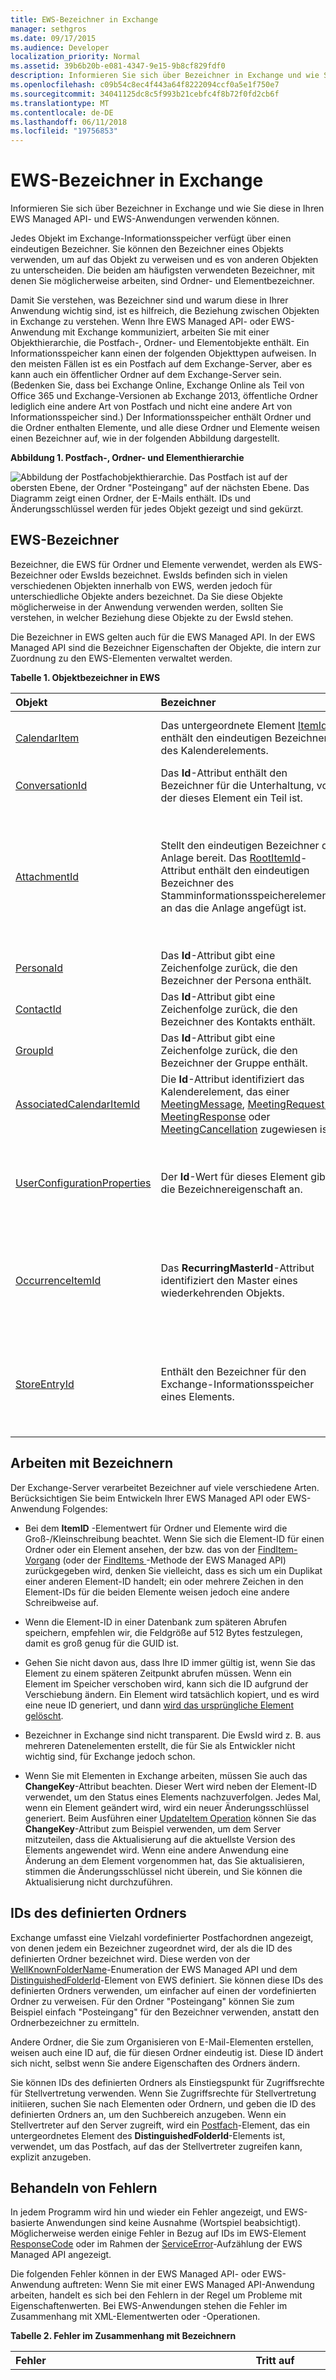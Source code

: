 ```yaml
---
title: EWS-Bezeichner in Exchange
manager: sethgros
ms.date: 09/17/2015
ms.audience: Developer
localization_priority: Normal
ms.assetid: 39b6b20b-e081-4347-9e15-9b8cf829fdf0
description: Informieren Sie sich über Bezeichner in Exchange und wie Sie diese in Ihren EWS Managed API- und EWS-Anwendungen verwenden können.
ms.openlocfilehash: c09b54c8ec4f443a64f8222094ccf0a5e1f750e7
ms.sourcegitcommit: 34041125dc8c5f993b21cebfc4f8b72f0fd2cb6f
ms.translationtype: MT
ms.contentlocale: de-DE
ms.lasthandoff: 06/11/2018
ms.locfileid: "19756853"
---
```

# <a name="ews-identifiers-in-exchange"></a>EWS-Bezeichner in Exchange

Informieren Sie sich über Bezeichner in Exchange und wie Sie diese in Ihren EWS Managed API- und EWS-Anwendungen verwenden können.
  
Jedes Objekt im Exchange-Informationsspeicher verfügt über einen eindeutigen Bezeichner. Sie können den Bezeichner eines Objekts verwenden, um auf das Objekt zu verweisen und es von anderen Objekten zu unterscheiden. Die beiden am häufigsten verwendeten Bezeichner, mit denen Sie möglicherweise arbeiten, sind Ordner- und Elementbezeichner. 
  
Damit Sie verstehen, was Bezeichner sind und warum diese in Ihrer Anwendung wichtig sind, ist es hilfreich, die Beziehung zwischen Objekten in Exchange zu verstehen. Wenn Ihre EWS Managed API- oder EWS-Anwendung mit Exchange kommuniziert, arbeiten Sie mit einer Objekthierarchie, die Postfach-, Ordner- und Elementobjekte enthält. Ein Informationsspeicher kann einen der folgenden Objekttypen aufweisen. In den meisten Fällen ist es ein Postfach auf dem Exchange-Server, aber es kann auch ein öffentlicher Ordner auf dem Exchange-Server sein. (Bedenken Sie, dass bei Exchange Online, Exchange Online als Teil von Office 365 und Exchange-Versionen ab Exchange 2013, öffentliche Ordner lediglich eine andere Art von Postfach und nicht eine andere Art von Informationsspeicher sind.) Der Informationsspeicher enthält Ordner und die Ordner enthalten Elemente, und alle diese Ordner und Elemente weisen einen Bezeichner auf, wie in der folgenden Abbildung dargestellt. 
  
**Abbildung 1. Postfach-, Ordner- und Elementhierarchie**

![Abbildung der Postfachobjekthierarchie. Das Postfach ist auf der obersten Ebene, der Ordner "Posteingang" auf der nächsten Ebene. Das Diagramm zeigt einen Ordner, der E-Mails enthält. IDs und Änderungsschlüssel werden für jedes Objekt gezeigt und sind gekürzt.](media/Ex15_Identifier_diagram.png)
  
## <a name="ews-identifiers"></a>EWS-Bezeichner
<a name="bk_CommonIdentifiers"> </a>

Bezeichner, die EWS für Ordner und Elemente verwendet, werden als EWS-Bezeichner oder EwsIds bezeichnet. EwsIds befinden sich in vielen verschiedenen Objekten innerhalb von EWS, werden jedoch für unterschiedliche Objekte anders bezeichnet. Da Sie diese Objekte möglicherweise in der Anwendung verwenden werden, sollten Sie verstehen, in welcher Beziehung diese Objekte zu der EwsId stehen. 
  
Die Bezeichner in EWS gelten auch für die EWS Managed API. In der EWS Managed API sind die Bezeichner Eigenschaften der Objekte, die intern zur Zuordnung zu den EWS-Elementen verwaltet werden.
  
**Tabelle 1. Objektbezeichner in EWS**

|**Objekt**|**Bezeichner**|**Beziehung zu EwsId**|
|:-----|:-----|:-----|
|[CalendarItem](http://msdn.microsoft.com/library/b0c1fd27-b6da-46e5-88b8-88f00c71ba80%28Office.15%29.aspx) <br/> |Das untergeordnete Element [ItemId](http://msdn.microsoft.com/library/3350b597-57a0-4961-8f44-8624946719b4%28Office.15%29.aspx) enthält den eindeutigen Bezeichner des Kalenderelements.  <br/> |Das untergeordnete Element [ItemId](http://msdn.microsoft.com/library/3350b597-57a0-4961-8f44-8624946719b4%28Office.15%29.aspx) ist identisch mit der EwsId für dieses Element.  <br/> |
|[ConversationId](http://msdn.microsoft.com/library/d5f1ddb3-9af3-4677-a6ba-111b304a951e%28Office.15%29.aspx) <br/> |Das **Id**-Attribut enthält den Bezeichner für die Unterhaltung, von der dieses Element ein Teil ist.  <br/> |Das **Id**-Attribut ist identisch mit der EwsId für dieses Element.  <br/> |
|[AttachmentId](http://msdn.microsoft.com/library/55a5fd77-60d1-40fa-8144-770600cedc6a%28Office.15%29.aspx) <br/> |Stellt den eindeutigen Bezeichner der Anlage bereit. Das [RootItemId](http://msdn.microsoft.com/library/f613c705-17ce-48ce-aa64-4dc2cea25e31%28Office.15%29.aspx)-Attribut enthält den eindeutigen Bezeichner des Stamminformationsspeicherelements, an das die Anlage angefügt ist.  <br/> |Anlagen können andere Elemente im Exchange-Informationsspeicher sein. In diesem Fall ist die [AttachmentId](http://msdn.microsoft.com/library/55a5fd77-60d1-40fa-8144-770600cedc6a%28Office.15%29.aspx) identisch mit der EwsId. In allen Fällen ist [RootItemId](http://msdn.microsoft.com/library/f613c705-17ce-48ce-aa64-4dc2cea25e31%28Office.15%29.aspx) eine EwsId, da sie auf ein Element im Informationsspeicher verweist.  <br/> |
|[PersonaId](http://msdn.microsoft.com/library/eec3a468-afd5-4d72-a61e-cd1964fb686c%28Office.15%29.aspx) <br/> |Das **Id**-Attribut gibt eine Zeichenfolge zurück, die den Bezeichner der Persona enthält.  <br/> |Das **Id**-Attribut ist identisch mit der EwsId für die Persona.  <br/> |
|[ContactId](http://msdn.microsoft.com/library/86f66275-1e39-48ed-bd89-ac3bffc465a7%28Office.15%29.aspx) <br/> |Das **Id**-Attribut gibt eine Zeichenfolge zurück, die den Bezeichner des Kontakts enthält.  <br/> |Das **Id**-Attribut ist identisch mit der EwsId für den Kontakt.  <br/> |
|[GroupId](http://msdn.microsoft.com/library/656d9b9a-8a65-4a75-8466-5b0d96512dab%28Office.15%29.aspx) <br/> |Das **Id**-Attribut gibt eine Zeichenfolge zurück, die den Bezeichner der Gruppe enthält.  <br/> |Das **Id**-Attribut ist identisch mit der EwsId für die Gruppe.  <br/> |
|[AssociatedCalendarItemId](http://msdn.microsoft.com/library/5b29898c-ea59-4e6a-914c-c011ec754032%28Office.15%29.aspx) <br/> |Die **Id**-Attribut identifiziert das Kalenderelement, das einer [MeetingMessage](http://msdn.microsoft.com/library/c95956a8-7505-44b4-bea4-11d1f5182796%28Office.15%29.aspx), [MeetingRequest](http://msdn.microsoft.com/library/c44f8804-a355-473d-a837-48cc91617251%28Office.15%29.aspx), [MeetingResponse](http://msdn.microsoft.com/library/9f798e79-dafd-4d4d-9967-95fd8e5c0502%28Office.15%29.aspx) oder [MeetingCancellation](http://msdn.microsoft.com/library/a9c61f7f-2ecd-4b21-9dce-24d9f61aeeea%28Office.15%29.aspx) zugewiesen ist.  <br/> |Das **Id**-Attribut ist identisch mit der EwsId für das Kalenderelement.  <br/> |
|[UserConfigurationProperties](http://msdn.microsoft.com/library/c143a6ec-62ad-4d48-b844-b1ad88054bc1%28Office.15%29.aspx) <br/> |Der **Id**-Wert für dieses Element gibt die Bezeichnereigenschaft an.  <br/> |Dieser Bezeichner ist nicht direkt der EwsId zugeordnet, da es sich um einen Eigenschaftenbezeichner und nicht um ein Element handelt.  <br/> |
|[OccurrenceItemId](http://msdn.microsoft.com/library/4a15bbc3-5b93-4193-b9ec-da32f0a9a552%28Office.15%29.aspx) <br/> |Das **RecurringMasterId**-Attribut identifiziert den Master eines wiederkehrenden Objekts.  <br/> |Der **OccurrenceItemId**-Wert ist nicht direkt der EwsId zugeordnet, **RecurringMasterId** jedoch schon, da es auf das allgemeine Objekt des wiederkehrenden Objekts verweist.  <br/> |
|[StoreEntryId](http://msdn.microsoft.com/library/f536e264-8c4d-4cc5-bab8-22a4fa38de39%28Office.15%29.aspx) <br/> |Enthält den Bezeichner für den Exchange-Informationsspeicher eines Elements.  <br/> |Der **StoreEntryId**-Wert ist nicht der EwsId zugeordnet, enthält jedoch den Bezeichner des Informationsspeichers, in dem die Elemente gespeichert werden.  <br/> |
   
## <a name="working-with-identifiers"></a>Arbeiten mit Bezeichnern
<a name="bk_WorkingWithIdentifiers"> </a>

Der Exchange-Server verarbeitet Bezeichner auf viele verschiedene Arten. Berücksichtigen Sie beim Entwickeln Ihrer EWS Managed API oder EWS-Anwendung Folgendes:
  
- Bei dem **ItemID** -Elementwert für Ordner und Elemente wird die Groß-/Kleinschreibung beachtet. Wenn Sie sich die Element-ID für einen Ordner oder ein Element ansehen, der bzw. das von der [FindItem-Vorgang](http://msdn.microsoft.com/library/ebad6aae-16e7-44de-ae63-a95b24539729%28Office.15%29.aspx) (oder der [FindItems ](http://msdn.microsoft.com/en-us/library/microsoft.exchange.webservices.data.exchangeservice.finditems%28v=exchg.80%29.aspx)-Methode der EWS Managed API) zurückgegeben wird, denken Sie vielleicht, dass es sich um ein Duplikat einer anderen Element-ID handelt; ein oder mehrere Zeichen in den Element-IDs für die beiden Elemente weisen jedoch eine andere Schreibweise auf. 
    
- Wenn die Element-ID in einer Datenbank zum späteren Abrufen speichern, empfehlen wir, die Feldgröße auf 512 Bytes festzulegen, damit es groß genug für die GUID ist.
    
- Gehen Sie nicht davon aus, dass Ihre ID immer gültig ist, wenn Sie das Element zu einem späteren Zeitpunkt abrufen müssen. Wenn ein Element im Speicher verschoben wird, kann sich die ID aufgrund der Verschiebung ändern. Ein Element wird tatsächlich kopiert, und es wird eine neue ID generiert, und dann [wird das ursprüngliche Element gelöscht](deleting-items-by-using-ews-in-exchange.md).
    
- Bezeichner in Exchange sind nicht transparent. Die EwsId wird z. B. aus mehreren Datenelementen erstellt, die für Sie als Entwickler nicht wichtig sind, für Exchange jedoch schon.
    
- Wenn Sie mit Elementen in Exchange arbeiten, müssen Sie auch das **ChangeKey**-Attribut beachten. Dieser Wert wird neben der Element-ID verwendet, um den Status eines Elements nachzuverfolgen. Jedes Mal, wenn ein Element geändert wird, wird ein neuer Änderungsschlüssel generiert. Beim Ausführen einer [UpdateItem Operation](http://msdn.microsoft.com/library/5d027523-e0bc-4da2-b60b-0cb9fc1fdfe4%28Office.15%29.aspx) können Sie das **ChangeKey**-Attribut zum Beispiel verwenden, um dem Server mitzuteilen, dass die Aktualisierung auf die aktuellste Version des Elements angewendet wird. Wenn eine andere Anwendung eine Änderung an dem Element vorgenommen hat, das Sie aktualisieren, stimmen die Änderungsschlüssel nicht überein, und Sie können die Aktualisierung nicht durchzuführen. 
    
## <a name="distinguished-folder-ids"></a>IDs des definierten Ordners
<a name="bk_DistinguishedFolderIds"> </a>

Exchange umfasst eine Vielzahl vordefinierter Postfachordnen angezeigt, von denen jedem ein Bezeichner zugeordnet wird, der als die ID des definierten Ordner bezeichnet wird. Diese werden von der [WellKnownFolderName](http://msdn.microsoft.com/en-us/library/office/microsoft.exchange.webservices.data.wellknownfoldername%28v=exchg.80%29.aspx)-Enumeration der EWS Managed API und dem [DistinguishedFolderId](http://msdn.microsoft.com/library/50018162-2941-4227-8a5b-d6b4686bb32f%28Office.15%29.aspx)-Element von EWS definiert. Sie können diese IDs des definierten Ordners verwenden, um einfacher auf einen der vordefinierten Ordner zu verweisen. Für den Ordner "Posteingang" können Sie zum Beispiel einfach "Posteingang" für den Bezeichner verwenden, anstatt den Ordnerbezeichner zu ermitteln. 
  
Andere Ordner, die Sie zum Organisieren von E-Mail-Elementen erstellen, weisen auch eine ID auf, die für diesen Ordner eindeutig ist. Diese ID ändert sich nicht, selbst wenn Sie andere Eigenschaften des Ordners ändern.
  
Sie können IDs des definierten Ordners als Einstiegspunkt für Zugriffsrechte für Stellvertretung verwenden. Wenn Sie Zugriffsrechte für Stellvertretung initiieren, suchen Sie nach Elementen oder Ordnern, und geben die ID des definierten Ordners an, um den Suchbereich anzugeben. Wenn ein Stellvertreter auf den Server zugreift, wird ein [Postfach](http://msdn.microsoft.com/library/befc70fd-51cb-4258-884c-80c9050f0e82%28Office.15%29.aspx)-Element, das ein untergeordnetes Element des **DistinguishedFolderId**-Elements ist, verwendet, um das Postfach, auf das der Stellvertreter zugreifen kann, explizit anzugeben. 
  
## <a name="handling-errors"></a>Behandeln von Fehlern
<a name="bk_DealingWithErrors"> </a>

In jedem Programm wird hin und wieder ein Fehler angezeigt, und EWS-basierte Anwendungen sind keine Ausnahme (Wortspiel beabsichtigt). Möglicherweise werden einige Fehler in Bezug auf IDs im EWS-Element [ResponseCode](http://msdn.microsoft.com/library/4b84d670-74c9-4d6d-84e7-f0a9f76f0d93%28Office.15%29.aspx) oder im Rahmen der [ServiceError](http://msdn.microsoft.com/en-us/library/office/microsoft.exchange.webservices.data.serviceerror%28v=exchg.80%29.aspx)-Aufzählung der EWS Managed API angezeigt. 
  
Die folgenden Fehler können in der EWS Managed API- oder EWS-Anwendung auftreten: Wenn Sie mit einer EWS Managed API-Anwendung arbeiten, handelt es sich bei den Fehlern in der Regel um Probleme mit Eigenschaftenwerten. Bei EWS-Anwendungen stehen die Fehler im Zusammenhang mit XML-Elementwerten oder -Operationen.
  
**Tabelle 2. Fehler im Zusammenhang mit Bezeichnern**

|**Fehler**|**Tritt auf**|**Beschreibung**|
|:-----|:-----|:-----|
|ErrorCalendarCannotUseIdForOccurrenceId  <br/> |Der Wert von **OccurenceID** entspricht nicht einer gültigen Terminserie des Kalenders.  <br/> |Der Wert von **OccurenceId**, der in der Anforderung angegeben wurde, ist möglicherweise in der Struktur gültig, die Anforderung konnte jedoch keine Übereinstimmung mit einem wiederkehrenden Master finden. Die Terminserie wurde möglicherweise aus dem Kalender entfernt. Stellen Sie sicher, dass das Element immer noch vorhanden ist und dass Sie den korrekten Bezeichner verwenden.  <br/> |
|ErrorCalendarCannotUseIdForRecurringMasterId  <br/> |Das **RecurringMasterId**-Attribut entspricht keinem gültigen Vorkommnis des **OccurrenceId**-Elements.  <br/> |Der Wert von **RecurringMasterId**, der in der Anforderung angegeben wurde, ist möglicherweise in der Struktur gültig, die Anforderung konnte jedoch keine Übereinstimmung mit einem vorhandenen Vorkommnis des Elements finden. Die Vorkommnis des Elements wurde möglicherweise aus dem Kalender entfernt. Stellen Sie sicher, dass das Element immer noch vorhanden ist und dass Sie den korrekten Bezeichner verwenden.  <br/> |
|ErrorCannotUseFolderIdForItemId  <br/> |Das übergebene **ID** stellt einen Ordner anstelle eines Elements dar.  <br/> |Das Format des Bezeichners ist möglicherweise gültig, entspricht aber nicht den Erwartungen des Servers für den Vorgang. Stellen Sie sicher, dass Sie auf den korrekten Bezeichner für den Vorgang verweisen.  <br/> |
|ErrorCannotUseItemIdForFolderId  <br/> |Das übergebene **ID** stellt einen Ordner anstelle eines Elements dar.  <br/> |Das Format des Bezeichners ist möglicherweise gültig, entspricht aber nicht den Erwartungen des Servers für den Vorgang. Stellen Sie sicher, dass Sie auf den korrekten **ID** für den Vorgang verweisen.  <br/> |
|ErrorChangeKeyRequiredForWriteOperations  <br/> |Beim Ausführen bestimmter Aktualisierungsvorgänge muss ein gültiger Schlüssel angegeben werden.  <br/> |Sie haben beim Anfordern einer Aktualisierung entweder einen **ChangeKey**-Wert vergessen oder der Änderungsschlüssel war falsch. Stellen Sie sicher, dass Sie über den richtigen Änderungsschlüssel verfügen, wenn Sie Aktualisierungsvorgänge ausführen.  <br/> |
|ErrorInvalidAttachmentId  <br/> |Die Anlage wurde nicht in der Anlagensammlung für das Element gefunden.  <br/> |Dieser Antwortcode wird möglicherweise angezeigt, wenn Sie eine Anlage **ID** haben und die Anlage wird gelöscht wird, und Sie versuchen, rufen Sie die [GetAttachment-Vorgang](http://msdn.microsoft.com/library/24d10a15-b942-415e-9024-a6375708f326%28Office.15%29.aspx) für die Anlagen-ID aufzurufen. Stellen Sie sicher, dass die Anlage in der Anlagensammlung vorhanden ist.  <br/> |
|ErrorInvalidChangeKey  <br/> |Ein ungültiger Änderungsschlüssel wurde übergeben.  <br/> |Beachten Sie, dass es für viele Vorgänge und Methoden nicht erforderlich ist, einen Änderungsschlüssel zu übergeben. Wenn Sie jedoch einen Änderungsschlüssel angeben, muss er gültig, aber nicht unbedingt aktuell sein.  <br/> |
|ErrorInvalidFolderId  <br/> |Der Ordner **ID** ist beschädigt.  <br/> |Stellen Sie sicher, dass Sie über einen korrekt formatierten und gültigen Bezeichner verfügen.  <br/> |
|ErrorInvalidId  <br/> |Die Struktur des **ID** und/oder des Änderungsschlüssels ist intern inkonsistent.  <br/> |Exchange hat ein Problem mit **ID** nach der Analyse festgestellt. Möglicherweise ist ein Fehler bei der Konvertierung aufgetreten. Dies kann z. B. auftreten, wenn Sie einen **IdFormatType.HexEntryId** für ein Element in Outlook haben, diesen aber in eine EwsId konvertieren, weil Sie davon ausgegangen sind, dass es sich um ein **IdFormatType.EntryId**-Format handelte. Stellen Sie sicher, dass Sie den richtigen Konvertierungstyp verwenden.  <br/> |
|ErrorInvalidIdEmpty  <br/> |Die Anwendung hat einen **ID**, der leer ist.  <br/> |Die Anwendung hat eine leere Zeichenfolge für den Bezeichner angegeben. Stellen Sie sicher, dass Sie über einen korrekt formatierten und gültigen Bezeichner verfügen.  <br/> |
|ErrorInvalidIdMalformed  <br/> |Die Struktur von **ID** ist intern inkonsistent.  <br/> |Exchange hat ein Problem mit **ID** nach der Analyse festgestellt. Die ID wurde möglicherweise nicht ordnungsgemäß konvertiert. Stellen Sie sicher, dass Sie den richtigen Konvertierungstyp verwenden.  <br/> |
|ErrorInvalidIdMalformedEwsLegacyIdFormat  <br/> |Ein Ordner oder ein Element **ID**, der bzw. das das Exchange 2007-Format verwendet, wurde für eine Anforderung mit einer Version von Exchange 2007 SP1 oder höher angegeben.    <br/> |Sie können Exchange 2007-IDs nicht in Anforderungen mit Exchange 2007 SP1 oder höher verwenden. Sie müssen die EWS-Operation[ConvertId](http://msdn.microsoft.com/library/47d96cf6-9e2f-4fc0-9682-7258d3fbf918%28Office.15%29.aspx) oder die EWS Managed API-Methode [ConvertId](http://msdn.microsoft.com/en-us/library/microsoft.exchange.webservices.data.exchangeservice.convertid%28v=exchg.80%29.aspx) verwenden, um diese zuerst zu konvertieren.  <br/> |
|ErrorInvalidIdNotAnItemAttachmentId  <br/> |Die **AttachmentId**-Eigenschaft verweist nicht auf eine Elementanlage.  <br/> |Das Format des Bezeichners ist möglicherweise gültig, entspricht aber nicht den Erwartungen des Servers für den Vorgang. Stellen Sie sicher, dass Sie auf den korrekten Bezeichner für den Vorgang verweisen.  <br/> |
|ErrorInvalidIdReturnedByResolveNames  <br/> |Ein Kontakt in Ihrem Postfach ist beschädigt.  <br/> |Die EWS-Operation [ResolveNames](http://msdn.microsoft.com/library/6b4eb4b3-9ad6-4804-a09f-7e20cfea4dbb%28Office.15%29.aspx)oder die EWS Managed API-Methode [ResolveName](http://msdn.microsoft.com/en-us/library/microsoft.exchange.webservices.data.exchangeservice.resolvename%28v=exchg.80%29.aspx) hat eine oder mehrere Bezeichner zurückgegeben, diese sind aber nicht gültig. Möglicherweise müssen Sie den Kontakt neu erstellen.  <br/> |
|ErrorInvalidIdStoreObjectIdTooLong  <br/> |Die Struktur von **ID** ist intern inkonsistent.  <br/> |Exchange hat ein Problem mit **ID** nach der Analyse festgestellt. Die **ID** wurde möglicherweise nicht ordnungsgemäß konvertiert. Stellen Sie sicher, dass Sie den richtigen Konvertierungstyp verwenden.  <br/> |
|ErrorInvalidIdTooManyAttachmentLevels  <br/> |Die Anlagenhierarchien überschreiten die maximale Tiefe von 255 Ebenen.  <br/> |Der Wert der **AttachmentId**-Eigenschaft, der in der Anforderung angegeben wurde, ist in der Struktur möglicherweise gültig, in der Hierarchie ist die angeforderte Anlage jedoch zu tief. Der Code hat möglicherweise versucht, ein Element jenseits der Grenze von 255 Ebenen anzufügen.  <br/> |
|ErrorInvalidImContactId  <br/> |Dieser Fehler kann zurückgegeben werden, wenn der Kontakt bei Verwendung der [RemoveImContactFromGroup-Vorgang](http://msdn.microsoft.com/library/a190bbec-c71b-4e6a-880b-55854c724d8c%28Office.15%29.aspx) in der Sofortnachrichtengruppe nicht gefunden werden kann. Dieser Fehler tritt bei Clients auf, die auf Exchange Online und Exchange-Versionen ab Exchange 2013 abzielen.  <br/> |Der Wert der **ContactId**-Eigenschaft, der in der Anforderung angegeben wurde, ist in der Struktur möglicherweise gültig, im Postfach stimmen jedoch keine Kontakte mit dieser Struktur überein. Der Kontakt wurde möglicherweise bereits entfernt.  <br/> |
|ErrorInvalidImGroupId  <br/> |Dieser Fehler kann zurückgegeben werden, wenn der Kontakt bei Verwendung der [RemoveImGroup-Vorgang](http://msdn.microsoft.com/library/5e788016-68e0-4a3f-9243-03f6b6c6b389%28Office.15%29.aspx) nicht im Postfach gefunden werden kann. Dieser Fehler tritt bei Clients auf, die auf Exchange Online und Exchange-Versionen ab Exchange 2013 abzielen.  <br/> |Der Wert der **GroupId**-Eigenschaft, der in der Anforderung angegeben wurde, ist in der Struktur möglicherweise gültig, im Postfach stimmen jedoch keine Gruppen mit dieser Struktur überein. Die Gruppe wurde möglicherweise bereits entfernt.  <br/> |
|ErrorInvalidReferenceItem  <br/> |Der Elementbezeichner, auf den verwiesen wird, ist kein **MessageType** oder **ExchangeWebServices.CalendarItemTypeType** oder ein untergeordnetes Elemente davon. Das Elementbezeichner, auf den verwiesen wird, ist für ein **CalendarItemType**-Objekt, und der Organisator versucht zu antworten bzw. allen zu antworten.  <br/> |Das Format des Bezeichners ist möglicherweise gültig, entspricht aber nicht den Erwartungen des Servers für den Vorgang. Stellen Sie sicher, dass Sie auf den korrekten Bezeichner für den Vorgang verweisen.  <br/> |
|ErrorMissingManagedFolderId  <br/> |Die Eigenschaft von Richtlinie IDs, Eigenschaftentag 0x6732, für den Ordner ist nicht vorhanden.  <br/> |Der Ordner ist beschädigt. Sie sollten ihn neu erstellen.  <br/> |
   
## <a name="converting-identifiers"></a>Konvertieren von Bezeichnern
<a name="bk_ConvertingIdentifiers"> </a>

Möglicherweise müssen Sie einen Bezeichner von einem Format in ein anderes konvertieren. Beispielsweise müssen Sie vielleicht einen Bezeichner von außerhalb von EWS, z. B. ein Bezeichner, der aus einer MAPI-Verbindung stammt, in ein Format konvertieren, das Ihre Anwendung verwenden kann. Hierfür können Sie die EWS-Operation [ConvertId](http://msdn.microsoft.com/library/47d96cf6-9e2f-4fc0-9682-7258d3fbf918%28Office.15%29.aspx) oder die EWS Managed API-Methode [ConvertId](http://msdn.microsoft.com/en-us/library/microsoft.exchange.webservices.data.exchangeservice.convertid%28v=exchg.80%29.aspx) verwenden. 
  
Eine EntryID ist z. B. ein eindeutiger Bezeichner, der vom MAPI-Nachrichtenspeicher generiert wird, der vom Speicher zugewiesen wird, wenn das Element gespeichert wird. Um eine EntryID in der Anwendung zu verwenden, müssen Sie sie zuerst in eine EwsId konvertieren. 
  
Outlook Web App verwendet eine eigene Version von Bezeichnern, genannt OwaId, in URLs, um auf Ordner und Elemente zuzugreifen. Wenn Ihre Anwendung auf in Outlook Web App zugreifen muss, müssen Sie die OwaId in eine EwsId konvertieren.
  
Sie können die **ConvertId**-Operation oder -Methode verwenden, um mehrere unterschiedliche Bezeichnerformate zu konvertieren. 
  
**Tabelle 3. Konvertierbare Bezeichnerformate in Exchange**

|**Format**|**Beschreibung**|
|:-----|:-----|
|EwsLegacyId  <br/> |Die EwsId, die für Exchange 2007 gilt.  <br/> |
|EwsId  <br/> |Die EwsId, die für Exchange Online und Exchange-Versionen ab Exchange 2007 SP1 gilt.  <br/> |
|StoreId  <br/> |Der Bezeichner für den Exchange-Informationsspeicher, in dem die Ordner und Elemente gespeichert werden.  <br/> |
|OwaId  <br/> |Der Outlook Web App-Bezeichner, der bei Outlook Web App in Exchange 2007 und Exchange Server 2010 verwendet wird.  <br/> > [!NOTE]> Exchange Online und Exchange beginnend mit Exchange 2013-Versionen verwenden die EwsId für Outlook Web App.           |
|EntryId  <br/> |Ein MAPI-Bezeichner, der allgemein als die **PR_ENTRYID** -Eigenschaft einer MAPI-Nachricht bekannt ist.  <br/> |
|HexEntryId  <br/> |Eine hexadezimal codierte Darstellung der **PR_ENTRYID** -Eigenschaft, die für den Ereignisbezeichner des Verfügbarkeitskalenders verwendet wird. Dies ist auch das Bezeichnerformat, das Outlook verwendet.  <br/> |
   
## <a name="see-also"></a>Siehe auch


- [Entwickeln von Webdienstclients für Exchange](develop-web-service-clients-for-exchange.md)
    
- [ConvertId-Vorgang](http://msdn.microsoft.com/library/47d96cf6-9e2f-4fc0-9682-7258d3fbf918%28Office.15%29.aspx)
    
- [ServiceError-Aufzählung](http://msdn.microsoft.com/en-us/library/office/microsoft.exchange.webservices.data.serviceerror%28v=exchg.80%29.aspx)
    
- [Löschen von Elementen mithilfe von EWS in Exchange](deleting-items-by-using-ews-in-exchange.md)
    

